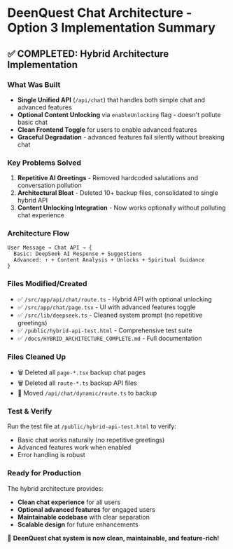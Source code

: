 # DeenQuest Chat Architecture - Option 3 Implementation Summary

## ✅ COMPLETED: Hybrid Architecture Implementation

### What Was Built
- **Single Unified API** (`/api/chat`) that handles both simple chat and advanced features
- **Optional Content Unlocking** via `enableUnlocking` flag - doesn't pollute basic chat
- **Clean Frontend Toggle** for users to enable advanced features
- **Graceful Degradation** - advanced features fail silently without breaking chat

### Key Problems Solved
1. **Repetitive AI Greetings** - Removed hardcoded salutations and conversation pollution
2. **Architectural Bloat** - Deleted 10+ backup files, consolidated to single hybrid API
3. **Content Unlocking Integration** - Now works optionally without polluting chat experience

### Architecture Flow
```
User Message → Chat API → {
  Basic: DeepSeek AI Response + Suggestions
  Advanced: ↑ + Content Analysis + Unlocks + Spiritual Guidance
}
```

### Files Modified/Created
- ✅ `/src/app/api/chat/route.ts` - Hybrid API with optional unlocking
- ✅ `/src/app/chat/page.tsx` - UI with advanced features toggle
- ✅ `/src/lib/deepseek.ts` - Cleaned system prompt (no repetitive greetings)
- ✅ `/public/hybrid-api-test.html` - Comprehensive test suite
- ✅ `/docs/HYBRID_ARCHITECTURE_COMPLETE.md` - Full documentation

### Files Cleaned Up
- 🗑️ Deleted all `page-*.tsx` backup chat pages
- 🗑️ Deleted all `route-*.ts` backup API files  
- 📁 Moved `/api/chat/dynamic/route.ts` to backup

### Test & Verify
Run the test file at `/public/hybrid-api-test.html` to verify:
- Basic chat works naturally (no repetitive greetings)
- Advanced features work when enabled
- Error handling is robust

### Ready for Production
The hybrid architecture provides:
- **Clean chat experience** for all users
- **Optional advanced features** for engaged users
- **Maintainable codebase** with clear separation
- **Scalable design** for future enhancements

🎉 **DeenQuest chat system is now clean, maintainable, and feature-rich!**

